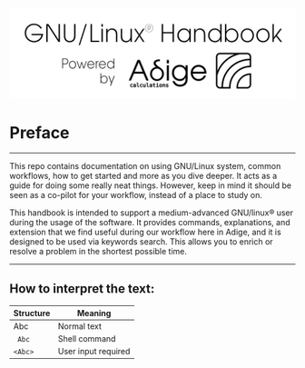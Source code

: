 [![title](images/powered_by_adige.png)](https://www.adigecalculations.com/)

# Preface
-----------------------------------------------------------

This repo contains documentation on using GNU/Linux system, common workflows, how
to get started and more as you dive deeper. It acts as a guide for doing some really
neat things. However, keep in mind it should be seen as a co-pilot for your workflow,
instead of a place to study on.

This handbook is intended to support a medium-advanced GNU/linux® user
during the usage of the software. It provides commands, explanations,
and extension that we find useful during our workflow here in Adige, and it is
designed to be used via keywords search. This allows you to enrich or
resolve a problem in the shortest possible time.

--------------------------------------------------------------


## How to interpret the text:

| Structure    | Meaning             |
| -----------  | ------------------- |
| Abc          | Normal text         |
|``` Abc```    | Shell command       |
|```<Abc>```   | User input required |

